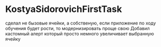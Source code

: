 # KostyaSidorovichFirstTask
сделал не бызовые ячейки, а собственую, если приложение по ходу обучения будет рости, то модернизировать проще свою
Добавил кастомный алерт который просто немного увеличивает выбранную ячейку
